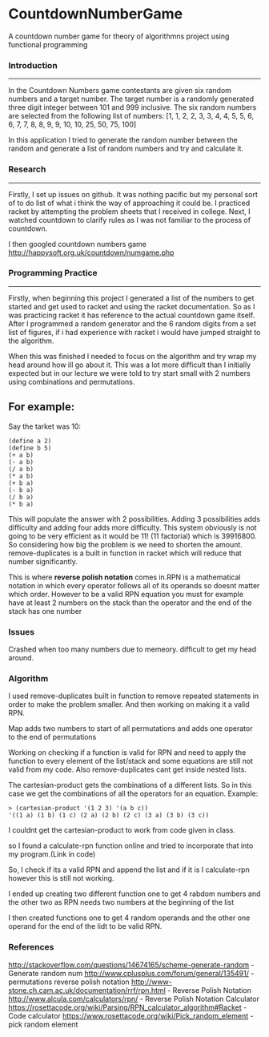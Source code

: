 # CountdownNumberGame
A countdown number game for theory of algorithmns project using functional programming

### Introduction
--------------------
In the Countdown Numbers game contestants are given six random numbers
and a target number. The target number is a randomly generated three digit
integer between 101 and 999 inclusive. The six random numbers are selected
from the following list of numbers:
[1, 1, 2, 2, 3, 3, 4, 4, 5, 5, 6, 6, 7, 7, 8, 8, 9, 9, 10, 10, 25, 50, 75, 100]

In this application I tried to generate the random number between the random and generate a
list of random numbers and try and calculate it.

### Research
--------------------
Firstly, I set up issues on github. It was nothing pacific but my personal sort of
to do list of what i think the way of approaching it could be.
I practiced racket by attempting the problem sheets that I received in college.
Next, I watched countdown to clarify rules as I was not familiar to the process of countdown.

I then googled countdown numbers game http://happysoft.org.uk/countdown/numgame.php

### Programming Practice
------------------------
Firstly, when beginning this project I generated a list of the numbers to get started 
and get used to racket and using the racket documentation. So as I was practicing racket it has 
reference to the actual countdown game itself.
 After I programmed a random generator and the 6 random digits from
a set list of figures,  if i had experience with
racket i would have jumped straight to the algorithm. 

When this was finished I needed to focus on the algorithm and try wrap
my head around how ill go about it. This was a lot more difficult than I initially expected but 
in our lecture we were told to try start small with 2 numbers using combinations and permutations.

For example:
------------
Say the tarket was 10:
```racket
(define a 2)
(define b 5)
(+ a b)
(- a b)
(/ a b)
(* a b)
(+ b a)
(- b a)
(/ b a)
(* b a)
```

This will populate the answer with 2 possibilities.
Adding 3 possibilities adds difficulty and adding four adds more difficulty. This system obviously is not going to be very
efficient as it would be 11! (11 factorial) which is 39916800. So considering how big the problem is we need to shorten the amount.
remove-duplicates is a built in function in racket which will reduce that number significantly.


This is where **reverse polish notation** comes in.RPN is a mathematical notation in which every operator follows all of its operands so 
doesnt matter which order. However to be a valid RPN equation you must for example have at least 2 numbers on the stack than the operator
and the end of the stack has one number  

### Issues
Crashed when too many numbers due to memeory.
difficult to get my head around.

### Algorithm 
I used remove-duplicates built in function to remove repeated statements in order
to make the problem smaller. And then working on making it a valid RPN.

Map adds two numbers to start of all permutations and adds one operator to the end of permutations

Working on checking if a function is valid for RPN and need to apply the function to 
every element of the list/stack and some equations are still not valid from my code. Also
remove-duplicates cant get inside nested lists.

The cartesian-product gets the combinations of a different lists. So in this case we get the 
combinations of all the operators for an equation. 
Example:

```racket
> (cartesian-product '(1 2 3) '(a b c))
'((1 a) (1 b) (1 c) (2 a) (2 b) (2 c) (3 a) (3 b) (3 c))
```

I couldnt get the cartesian-product to work from code given in class.

 so I found a calculate-rpn function online and tried
to incorporate that into my program.(Link in code)

So, I check if its a valid RPN and append the list and if it is I calculate-rpn however this is 
still not working. 

I ended up creating two different function one to get 4 rabdom numbers and the other two as
RPN needs two numbers at the beginning of the list 

I then created functions one to get 4 random operands and the other one operand for the end
of the lidt to be valid RPN.





### References
http://stackoverflow.com/questions/14674165/scheme-generate-random   -  Generate random num
http://www.cplusplus.com/forum/general/135491/ - permutations reverse polish notation
http://www-stone.ch.cam.ac.uk/documentation/rrf/rpn.html - Reverse Polish Notation
http://www.alcula.com/calculators/rpn/ - Reverse Polish Notation Calculator
https://rosettacode.org/wiki/Parsing/RPN_calculator_algorithm#Racket - Code calculator
https://www.rosettacode.org/wiki/Pick_random_element - pick random element
